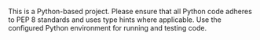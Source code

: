<!-- Use this file to provide workspace-specific custom instructions to Copilot. For more details, visit https://code.visualstudio.com/docs/copilot/copilot-customization#_use-a-githubcopilotinstructionsmd-file -->

This is a Python-based project. Please ensure that all Python code adheres to PEP 8 standards and uses type hints where applicable. Use the configured Python environment for running and testing code.

